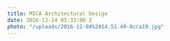 ```yaml
---
title: MICA Architectural Design
date: 2016-12-14 05:33:00 Z
photo: "/uploads/2016-12-04%2014.51.49-8cca19.jpg"
---
```


